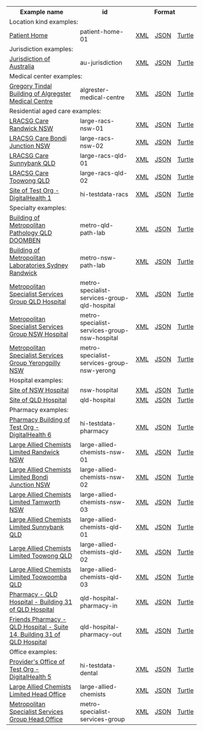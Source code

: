 <table class="list" width="100%">            
   <tr>
     <th>Example name</th>
     <th>id</th>
     <th colspan="3">Format</th>
   </tr>
   <tr>
      <td colspan="5">Location kind examples:</td>
   </tr>
   <tr>
      <td><a href="Location-patient-home-01.html">Patient Home</a></td>
      <td>patient-home-01</td>
      <td><a href="Location-patient-home-01.xml.html">XML</a></td>
      <td><a href="Location-patient-home-01.json.html">JSON</a></td>
      <td><a href="Location-patient-home-01.ttl.html">Turtle</a></td>
   </tr>
   <tr>
      <td colspan="5">Jurisdiction examples:</td>
   </tr>
   <tr>
      <td><a href="Location-au-jurisdiction.html">Jurisdiction of Australia</a></td>
      <td>au-jurisdiction</td>
      <td><a href="Location-au-jurisdiction.xml.html">XML</a></td>
      <td><a href="Location-au-jurisdiction.json.html">JSON</a></td>
      <td><a href="Location-au-jurisdiction.ttl.html">Turtle</a></td>
   </tr>
   <tr>
      <td colspan="5">Medical center examples:</td>
   </tr>
   <tr>
      <td><a href="Location-algrester-medical-centre.html">Gregory Tindal Building of Algregster Medical Centre</a></td>
      <td>algrester-medical-centre</td>
      <td><a href="Location-algrester-medical-centre.xml.html">XML</a></td>
      <td><a href="Location-algrester-medical-centre.json.html">JSON</a></td>
      <td><a href="Location-algrester-medical-centre.ttl.html">Turtle</a></td>
   </tr>
   <tr>
      <td colspan="5">Residential aged care examples:</td>
   </tr>
   <tr>
      <td><a href="Location-large-racs-nsw-01.html">LRACSG Care Randwick NSW</a></td>
      <td>large-racs-nsw-01</td>
      <td><a href="Location-large-racs-nsw-01.xml.html">XML</a></td>
      <td><a href="Location-large-racs-nsw-01.json.html">JSON</a></td>
      <td><a href="Location-large-racs-nsw-01.ttl.html">Turtle</a></td>
   </tr>
   <tr>
      <td><a href="Location-large-racs-nsw-02.html">LRACSG Care Bondi Junction NSW</a></td>
      <td>large-racs-nsw-02</td>
      <td><a href="Location-large-racs-nsw-02.xml.html">XML</a></td>
      <td><a href="Location-large-racs-nsw-02.json.html">JSON</a></td>
      <td><a href="Location-large-racs-nsw-02.ttl.html">Turtle</a></td>
   </tr>
   <tr>
      <td><a href="Location-large-racs-qld-01.html">LRACSG Care Sunnybank QLD</a></td>
      <td>large-racs-qld-01</td>
      <td><a href="Location-large-racs-qld-01.xml.html">XML</a></td>
      <td><a href="Location-large-racs-qld-01.json.html">JSON</a></td>
      <td><a href="Location-large-racs-qld-01.ttl.html">Turtle</a></td>
   </tr>
   <tr>
      <td><a href="Location-large-racs-qld-02.html">LRACSG Care Toowong QLD</a></td>
      <td>large-racs-qld-02</td>
      <td><a href="Location-large-racs-qld-02.xml.html">XML</a></td>
      <td><a href="Location-large-racs-qld-02.json.html">JSON</a></td>
      <td><a href="Location-large-racs-qld-02.ttl.html">Turtle</a></td>
   </tr>
   <tr>
      <td><a href="Location-hi-testdata-racs.html">Site of Test Org -DigitalHealth 1</a></td>
      <td>hi-testdata-racs</td>
      <td><a href="Location-hi-testdata-racs.xml.html">XML</a></td>
      <td><a href="Location-hi-testdata-racs.json.html">JSON</a></td>
      <td><a href="Location-hi-testdata-racs.ttl.html">Turtle</a></td>
   </tr>
   <tr>
      <td colspan="5">Specialty examples:</td>
   </tr>
   <tr>
      <td><a href="Location-metro-qld-path-lab.html">Building of Metropolitan Pathology QLD DOOMBEN</a></td>
      <td>metro-qld-path-lab</td>
      <td><a href="Location-metro-qld-path-lab.xml.html">XML</a></td>
      <td><a href="Location-metro-qld-path-lab.json.html">JSON</a></td>
      <td><a href="Location-metro-qld-path-lab.ttl.html">Turtle</a></td>
   </tr>
   <tr>
      <td><a href="Location-metro-nsw-path-lab.html">Building of Metropolitan Laboratories Sydney Randwick</a></td>
      <td>metro-nsw-path-lab</td>
      <td><a href="Location-metro-nsw-path-lab.xml.html">XML</a></td>
      <td><a href="Location-metro-nsw-path-lab.json.html">JSON</a></td>
      <td><a href="Location-metro-nsw-path-lab.ttl.html">Turtle</a></td>
   </tr>
   <tr>
      <td><a href="Location-metro-specialist-services-group-qld-hospital.html">Metropolitan Specialist Services Group QLD Hospital</a></td>
      <td>metro-specialist-services-group-qld-hospital</td>
      <td><a href="Location-metro-specialist-services-group-qld-hospital.xml.html">XML</a></td>
      <td><a href="Location-metro-specialist-services-group-qld-hospital.json.html">JSON</a></td>
      <td><a href="Location-metro-specialist-services-group-qld-hospital.ttl.html">Turtle</a></td>
   </tr>
   <tr>
      <td><a href="Location-metro-specialist-services-group-nsw-hospital.html">Metropolitan Specialist Services Group NSW Hospital</a></td>
      <td>metro-specialist-services-group-nsw-hospital</td>
      <td><a href="Location-metro-specialist-services-group-nsw-hospital.xml.html">XML</a></td>
      <td><a href="Location-metro-specialist-services-group-nsw-hospital.json.html">JSON</a></td>
      <td><a href="Location-metro-specialist-services-group-nsw-hospital.ttl.html">Turtle</a></td>
   </tr>
   <tr>
      <td><a href="Location-metro-specialist-services-group-nsw-yerong.html">Metropolitan Specialist Services Group Yerongpilly NSW</a></td>
      <td>metro-specialist-services-group-nsw-yerong</td>
      <td><a href="Location-metro-specialist-services-group-nsw-yerong.xml.html">XML</a></td>
      <td><a href="Location-metro-specialist-services-group-nsw-yerong.json.html">JSON</a></td>
      <td><a href="Location-metro-specialist-services-group-nsw-yerong.ttl.html">Turtle</a></td>
   </tr>
   <tr>
      <td colspan="5">Hospital examples:</td>
   </tr>
   <tr>
      <td><a href="Location-nsw-hospital.html">Site of NSW Hospital</a></td>
      <td>nsw-hospital</td>
      <td><a href="Location-nsw-hospital.xml.html">XML</a></td>
      <td><a href="Location-nsw-hospital.json.html">JSON</a></td>
      <td><a href="Location-nsw-hospital.ttl.html">Turtle</a></td>
   </tr>
   <tr>
      <td><a href="Location-qld-hospital.html">Site of QLD Hospital</a></td>
      <td>qld-hospital</td>
      <td><a href="Location-qld-hospital.xml.html">XML</a></td>
      <td><a href="Location-qld-hospital.json.html">JSON</a></td>
      <td><a href="Location-qld-hospital.ttl.html">Turtle</a></td>
   </tr>
   <tr>
      <td colspan="5">Pharmacy examples:</td>
   </tr>
   <tr>
      <td><a href="Location-hi-testdata-pharmacy.html">Pharmacy Building of Test Org -DigitalHealth 6</a></td>
      <td>hi-testdata-pharmacy</td>
      <td><a href="Location-hi-testdata-pharmacy.xml.html">XML</a></td>
      <td><a href="Location-hi-testdata-pharmacy.json.html">JSON</a></td>
      <td><a href="Location-hi-testdata-pharmacy.ttl.html">Turtle</a></td>
   </tr>
   <tr>
      <td><a href="Location-large-allied-chemists-nsw-01.html">Large Allied Chemists Limited Randwick NSW</a></td>
      <td>large-allied-chemists-nsw-01</td>
      <td><a href="Location-large-allied-chemists-nsw-01.xml.html">XML</a></td>
      <td><a href="Location-large-allied-chemists-nsw-01.json.html">JSON</a></td>
      <td><a href="Location-large-allied-chemists-nsw-01.ttl.html">Turtle</a></td>
   </tr>
   <tr>
      <td><a href="Location-large-allied-chemists-nsw-02.html">Large Allied Chemists Limited Bondi Junction NSW</a></td>
      <td>large-allied-chemists-nsw-02</td>
      <td><a href="Location-large-allied-chemists-nsw-02.xml.html">XML</a></td>
      <td><a href="Location-large-allied-chemists-nsw-02.json.html">JSON</a></td>
      <td><a href="Location-large-allied-chemists-nsw-02.ttl.html">Turtle</a></td>
   </tr>
   <tr>
      <td><a href="Location-large-allied-chemists-nsw-03.html">Large Allied Chemists Limited Tamworth NSW</a></td>
      <td>large-allied-chemists-nsw-03</td>
      <td><a href="Location-large-allied-chemists-nsw-03.xml.html">XML</a></td>
      <td><a href="Location-large-allied-chemists-nsw-03.json.html">JSON</a></td>
      <td><a href="Location-large-allied-chemists-nsw-03.ttl.html">Turtle</a></td>
   </tr>
   <tr>
      <td><a href="Location-large-allied-chemists-qld-01.html">Large Allied Chemists Limited Sunnybank QLD</a></td>
      <td>large-allied-chemists-qld-01</td>
      <td><a href="Location-large-allied-chemists-qld-01.xml.html">XML</a></td>
      <td><a href="Location-large-allied-chemists-qld-01.json.html">JSON</a></td>
      <td><a href="Location-large-allied-chemists-qld-01.ttl.html">Turtle</a></td>
   </tr>
   <tr>
      <td><a href="Location-large-allied-chemists-qld-02.html">Large Allied Chemists Limited Toowong QLD</a></td>
      <td>large-allied-chemists-qld-02</td>
      <td><a href="Location-large-allied-chemists-qld-02.xml.html">XML</a></td>
      <td><a href="Location-large-allied-chemists-qld-02.json.html">JSON</a></td>
      <td><a href="Location-large-allied-chemists-qld-02.ttl.html">Turtle</a></td>
   </tr>
   <tr>
      <td><a href="Location-large-allied-chemists-qld-03.html">Large Allied Chemists Limited Toowoomba QLD</a></td>
      <td>large-allied-chemists-qld-03</td>
      <td><a href="Location-large-allied-chemists-qld-03.xml.html">XML</a></td>
      <td><a href="Location-large-allied-chemists-qld-03.json.html">JSON</a></td>
      <td><a href="Location-large-allied-chemists-qld-03.ttl.html">Turtle</a></td>
   </tr>
   <tr>
      <td><a href="Location-qld-hospital-pharmacy-in.html">Pharmacy - QLD Hospital - Building 31 of QLD Hospital</a></td>
      <td>qld-hospital-pharmacy-in</td>
      <td><a href="Location-qld-hospital-pharmacy-in.xml.html">XML</a></td>
      <td><a href="Location-qld-hospital-pharmacy-in.json.html">JSON</a></td>
      <td><a href="Location-qld-hospital-pharmacy-in.ttl.html">Turtle</a></td>
   </tr>
   <tr>
      <td><a href="Location-qld-hospital-pharmacy-out.html">Friends Pharmacy - QLD Hospital - Suite 14, Building 31 of QLD Hospital</a></td>
      <td>qld-hospital-pharmacy-out</td>
      <td><a href="Location-qld-hospital-pharmacy-out.xml.html">XML</a></td>
      <td><a href="Location-qld-hospital-pharmacy-out.json.html">JSON</a></td>
      <td><a href="Location-qld-hospital-pharmacy-out.ttl.html">Turtle</a></td>
   </tr>
   <tr>
      <td colspan="5">Office examples:</td>
   </tr>
   <tr>
      <td><a href="Location-hi-testdata-dental.html">Provider's Office of Test Org -DigitalHealth 5</a></td>
      <td>hi-testdata-dental</td>
      <td><a href="Location-hi-testdata-dental.xml.html">XML</a></td>
      <td><a href="Location-hi-testdata-dental.json.html">JSON</a></td>
      <td><a href="Location-hi-testdata-dental.ttl.html">Turtle</a></td>
   </tr>
   <tr>
      <td><a href="Location-large-allied-chemists.html">Large Allied Chemists Limited Head Office</a></td>
      <td>large-allied-chemists</td>
      <td><a href="Location-large-allied-chemists.xml.html">XML</a></td>
      <td><a href="Location-large-allied-chemists.json.html">JSON</a></td>
      <td><a href="Location-large-allied-chemists.ttl.html">Turtle</a></td>
   </tr>
   <tr>
      <td><a href="Location-metro-specialist-services-group.html">Metropolitan Specialist Services Group Head Office</a></td>
      <td>metro-specialist-services-group</td>
      <td><a href="Location-metro-specialist-services-group.xml.html">XML</a></td>
      <td><a href="Location-metro-specialist-services-group.json.html">JSON</a></td>
      <td><a href="Location-metro-specialist-services-group.ttl.html">Turtle</a></td>
   </tr>
</table>